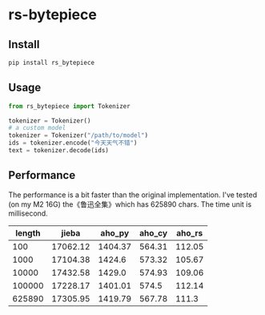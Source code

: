# rs-bytepiece

## Install

```bash
pip install rs_bytepiece
```

## Usage

```python
from rs_bytepiece import Tokenizer

tokenizer = Tokenizer()
# a custom model
tokenizer = Tokenizer("/path/to/model")
ids = tokenizer.encode("今天天气不错")
text = tokenizer.decode(ids)
```

## Performance

The performance is a bit faster than the original implementation. I've tested (on my M2 16G) the《鲁迅全集》which has 625890 chars. The time unit is millisecond.

| length | jieba    | aho_py  | aho_cy | aho_rs |
| ------ | -------- | ------- | ------ | ------ |
| 100    | 17062.12 | 1404.37 | 564.31 | 112.05 |
| 1000   | 17104.38 | 1424.6  | 573.32 | 105.67 |
| 10000  | 17432.58 | 1429.0  | 574.93 | 109.06 |
| 100000 | 17228.17 | 1401.01 | 574.5  | 112.14 |
| 625890 | 17305.95 | 1419.79 | 567.78 | 111.3  |


